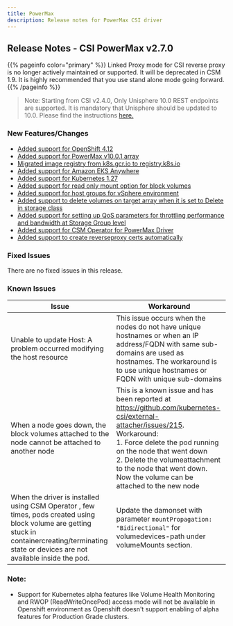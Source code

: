 ```yaml
---
title: PowerMax
description: Release notes for PowerMax CSI driver
---
```


## Release Notes - CSI PowerMax v2.7.0

{{% pageinfo color="primary" %}} Linked Proxy mode for CSI reverse proxy is no longer actively maintained or supported. It will be deprecated in CSM 1.9. It is highly recommended that you use stand alone mode going forward. {{% /pageinfo %}}

> Note: Starting from CSI v2.4.0, Only Unisphere 10.0 REST endpoints are supported. It is mandatory that Unisphere should be updated to 10.0. Please find the instructions [here.](https://dl.dell.com/content/manual34878027-dell-unisphere-for-powermax-10-0-0-installation-guide.pdf?language=en-us&ps=true)

### New Features/Changes
- [Added support for OpenShift 4.12](https://github.com/dell/csm/issues/571)
- [Added support for PowerMax v10.0.1 array](https://github.com/dell/csm/issues/760)
- [Migrated image registry from k8s.gcr.io to registry.k8s.io](https://github.com/dell/csm/issues/744)
- [Added support for Amazon EKS Anywhere](https://github.com/dell/csm/issues/825)
- [Added support for Kubernetes 1.27](https://github.com/dell/csm/issues/761)
- [Added support for read only mount option for block volumes](https://github.com/dell/csm/issues/792)
- [Added support for host groups for vSphere environment](https://github.com/dell/csm/issues/746)
- [Added support to delete volumes on target array when it is set to Delete in storage class](https://github.com/dell/csm/issues/801)
- [Added support for setting up QoS parameters for throttling performance and bandwidth at Storage Group level](https://github.com/dell/csm/issues/726)
- [Added support for CSM Operator for PowerMax Driver](https://github.com/dell/csm/issues/769)
- [Added support to create reverseproxy certs automatically](https://github.com/dell/csm/issues/819)

### Fixed Issues
There are no fixed issues in this release.

### Known Issues

| Issue | Workaround |
|-------|------------|
| Unable to update Host: A problem occurred modifying the host resource | This issue occurs when the nodes do not have unique hostnames or when an IP address/FQDN with same sub-domains are used as hostnames. The workaround is to use unique hostnames or FQDN with unique sub-domains|
| When a node goes down, the block volumes attached to the node cannot be attached to another node | This is a known issue and has been reported at https://github.com/kubernetes-csi/external-attacher/issues/215. Workaround: <br /> 1. Force delete the pod running on the node that went down <br /> 2. Delete the volumeattachment to the node that went down. <br /> Now the volume can be attached to the new node |
| When the driver is installed using CSM Operator , few times, pods created using block volume are getting stuck in containercreating/terminating state or devices are not available inside the pod. | Update the damonset with parameter `mountPropagation: "Bidirectional"` for volumedevices-path under volumeMounts section.|

### Note:

- Support for Kubernetes alpha features like Volume Health Monitoring and RWOP (ReadWriteOncePod) access mode will not be available in Openshift environment as Openshift doesn't support enabling of alpha features for Production Grade clusters.
